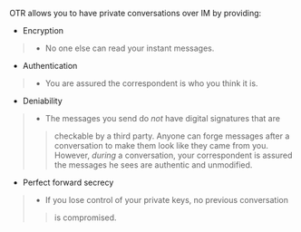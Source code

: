 OTR allows you to have private conversations over IM by providing:

- Encryption
> - No one else can read your instant messages.

- Authentication
> - You are assured the correspondent is who you think it is.

- Deniability
> - The messages you send do _not_ have digital signatures that are
> > checkable by a third party.  Anyone can forge messages after a
> > conversation to make them look like they came from you.  However,
> > _during_ a conversation, your correspondent is assured the messages
> > he sees are authentic and unmodified.

- Perfect forward secrecy

> - If you lose control of your private keys, no previous conversation
> > is compromised.